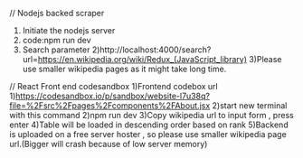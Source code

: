// Nodejs backed scraper
1) Initiate the nodejs server
1) code:npm run dev
2) Search parameter
2)http://localhost:4000/search?url=https://en.wikipedia.org/wiki/Redux_(JavaScript_library)
3)Please use smaller wikipedia pages as it might take long time.


// React Front end codesandbox
1)Frontend codebox url 
1)https://codesandbox.io/p/sandbox/website-l7u38q?file=%2Fsrc%2Fpages%2Fcomponents%2FAbout.jsx
2)start new terminal with this command
2)npm run dev
3)Copy wikipedia url to input form , press enter
4)Table will be loaded in descending order based on rank
5)Backend is uploaded on a free server hoster , so please use smaller wikipedia page url.(Bigger will crash because of low server memory)
